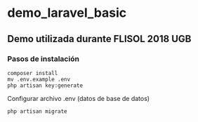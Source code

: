 # demo_laravel_basic
## Demo utilizada durante FLISOL 2018 UGB

### Pasos de instalación
```
composer install
mv .env.example .env
php artisan key:generate
```
Configurar archivo .env (datos de base de datos)
```
php artisan migrate
```
